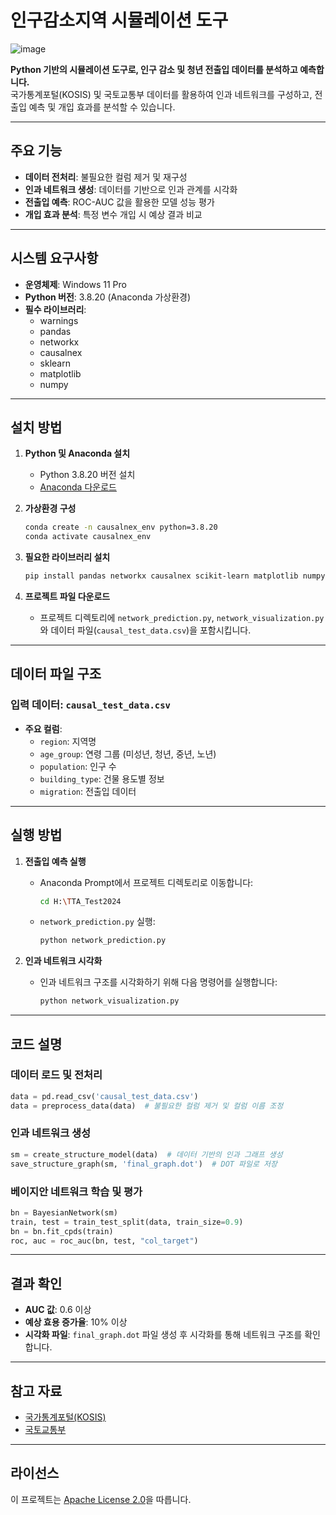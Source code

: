 # 인구감소지역 시뮬레이션 도구

![image](https://github.com/user-attachments/assets/35112fd8-bd8c-4a29-ba5e-95bd8c2f39ef)


**Python 기반의 시뮬레이션 도구로, 인구 감소 및 청년 전출입 데이터를 분석하고 예측합니다.**  
국가통계포털(KOSIS) 및 국토교통부 데이터를 활용하여 인과 네트워크를 구성하고, 전출입 예측 및 개입 효과를 분석할 수 있습니다.

---

## 주요 기능
- **데이터 전처리**: 불필요한 컬럼 제거 및 재구성
- **인과 네트워크 생성**: 데이터를 기반으로 인과 관계를 시각화
- **전출입 예측**: ROC-AUC 값을 활용한 모델 성능 평가
- **개입 효과 분석**: 특정 변수 개입 시 예상 결과 비교

---

## 시스템 요구사항
- **운영체제**: Windows 11 Pro
- **Python 버전**: 3.8.20 (Anaconda 가상환경)
- **필수 라이브러리**:
  - warnings
  - pandas
  - networkx
  - causalnex
  - sklearn
  - matplotlib
  - numpy

---

## 설치 방법

1. **Python 및 Anaconda 설치**
   - Python 3.8.20 버전 설치
   - [Anaconda 다운로드](https://www.anaconda.com/)

2. **가상환경 구성**
   ```bash
   conda create -n causalnex_env python=3.8.20
   conda activate causalnex_env
   ```

3. **필요한 라이브러리 설치**
   ```bash
   pip install pandas networkx causalnex scikit-learn matplotlib numpy
   ```

4. **프로젝트 파일 다운로드**
   - 프로젝트 디렉토리에 `network_prediction.py`, `network_visualization.py`와 데이터 파일(`causal_test_data.csv`)을 포함시킵니다.

---

## 데이터 파일 구조

### 입력 데이터: `causal_test_data.csv`
- **주요 컬럼**:
  - `region`: 지역명
  - `age_group`: 연령 그룹 (미성년, 청년, 중년, 노년)
  - `population`: 인구 수
  - `building_type`: 건물 용도별 정보
  - `migration`: 전출입 데이터

---

## 실행 방법

1. **전출입 예측 실행**
   - Anaconda Prompt에서 프로젝트 디렉토리로 이동합니다:
     ```bash
     cd H:\TTA_Test2024
     ```
   - `network_prediction.py` 실행:
     ```bash
     python network_prediction.py
     ```

2. **인과 네트워크 시각화**
   - 인과 네트워크 구조를 시각화하기 위해 다음 명령어를 실행합니다:
     ```bash
     python network_visualization.py
     ```

---

## 코드 설명

### 데이터 로드 및 전처리
```python
data = pd.read_csv('causal_test_data.csv')
data = preprocess_data(data)  # 불필요한 컬럼 제거 및 컬럼 이름 조정
```

### 인과 네트워크 생성
```python
sm = create_structure_model(data)  # 데이터 기반의 인과 그래프 생성
save_structure_graph(sm, 'final_graph.dot')  # DOT 파일로 저장
```

### 베이지안 네트워크 학습 및 평가
```python
bn = BayesianNetwork(sm)
train, test = train_test_split(data, train_size=0.9)
bn = bn.fit_cpds(train)
roc, auc = roc_auc(bn, test, "col_target")
```

---

## 결과 확인

- **AUC 값**: 0.6 이상
- **예상 효용 증가율**: 10% 이상
- **시각화 파일**: `final_graph.dot` 파일 생성 후 시각화를 통해 네트워크 구조를 확인합니다.

---

## 참고 자료
- [국가통계포털(KOSIS)](https://kosis.kr)
- [국토교통부](https://www.molit.go.kr)

---

## 라이선스
이 프로젝트는 [Apache License 2.0](LICENSE)을 따릅니다.

